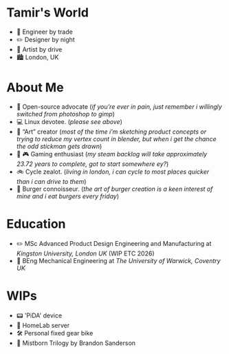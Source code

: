 # Tamir's World

- 🔧 Engineer by trade
- ✏️ Designer by night
- 🎨 Artist by drive
- 🏙️ London, UK

# About Me

- 💽 Open-source advocate (*if you’re ever in pain, just remember i willingly switched from photoshop to gimp*)
- 💻 Linux devotee. (*please see above*)
- 🎨 “Art” creator (*most of the time i’m sketching product concepts or trying to reduce my vertex count in blender, but when i get the chance the odd stickman gets drawn*)
- 🥾 🎮 Gaming enthusiast (*my steam backlog will take approximately 23.72 years to complete, got to start somewhere ey?*)
- 🚲 Cycle zealot. (*living in london, i can cycle to most places quicker than i can drive to them*)
- 🍔 Burger connoisseur. (*the art of burger creation is a keen interest of mine and i eat burgers every friday*)

# Education

- ✏️ MSc Advanced Product Design Engineering and Manufacturing at *Kingston University, London UK* (WIP ETC 2026)
- 🔧 BEng Mechanical Engineering at *The University of Warwick, Coventry UK*

# WIPs

- 📟 'PiDA' device
- 🧪 HomeLab server
- 🛠️ Personal fixed gear bike
- 📖 Mistborn Trilogy by Brandon Sanderson



<!--
**tamwip/tamwip** is a ✨ _special_ ✨ repository because its `README.md` (this file) appears on your GitHub profile.

Here are some ideas to get you started:

- 🔭 I’m currently working on ...
- 🌱 I’m currently learning ...
- 👯 I’m looking to collaborate on ...
- 🤔 I’m looking for help with ...
- 💬 Ask me about ...
- 📫 How to reach me: ...
- 😄 Pronouns: ...
- ⚡ Fun fact: ...
-->
